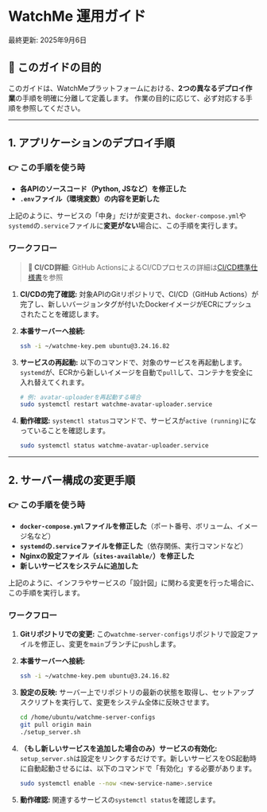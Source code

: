 # WatchMe 運用ガイド

最終更新: 2025年9月6日

## 🎯 このガイドの目的

このガイドは、WatchMeプラットフォームにおける、**2つの異なるデプロイ作業**の手順を明確に分離して定義します。
作業の目的に応じて、必ず対応する手順を参照してください。

---

## 1. アプリケーションのデプロイ手順

### 👉 この手順を使う時

-   **各APIのソースコード（Python, JSなど）を修正した**
-   **`.env`ファイル（環境変数）の内容を更新した**

上記のように、サービスの「中身」だけが変更され、`docker-compose.yml`や`systemd`の`.service`ファイルに**変更がない**場合に、この手順を実行します。

### ワークフロー

> **📘 CI/CD詳細**: GitHub ActionsによるCI/CDプロセスの詳細は[CI/CD標準仕様書](./CICD_STANDARD_SPECIFICATION.md)を参照

1.  **CI/CDの完了確認:**
    対象APIのGitリポジトリで、CI/CD（GitHub Actions）が完了し、新しいバージョンタグが付いたDockerイメージがECRにプッシュされたことを確認します。

2.  **本番サーバーへ接続:**
    ```bash
    ssh -i ~/watchme-key.pem ubuntu@3.24.16.82
    ```

3.  **サービスの再起動:**
    以下のコマンドで、対象のサービスを再起動します。`systemd`が、ECRから新しいイメージを自動で`pull`して、コンテナを安全に入れ替えてくれます。

    ```bash
    # 例: avatar-uploaderを再起動する場合
    sudo systemctl restart watchme-avatar-uploader.service
    ```

4.  **動作確認:**
    `systemctl status`コマンドで、サービスが`active (running)`になっていることを確認します。

    ```bash
    sudo systemctl status watchme-avatar-uploader.service
    ```

---

## 2. サーバー構成の変更手順

### 👉 この手順を使う時

-   **`docker-compose.yml`ファイルを修正した**（ポート番号、ボリューム、イメージ名など）
-   **`systemd`の`.service`ファイルを修正した**（依存関係、実行コマンドなど）
-   **Nginxの設定ファイル（`sites-available/`）を修正した**
-   **新しいサービスをシステムに追加した**

上記のように、インフラやサービスの「設計図」に関わる変更を行った場合に、この手順を実行します。

### ワークフロー

1.  **Gitリポジトリでの変更:**
    この`watchme-server-configs`リポジトリで設定ファイルを修正し、変更を`main`ブランチに`push`します。

2.  **本番サーバーへ接続:**
    ```bash
    ssh -i ~/watchme-key.pem ubuntu@3.24.16.82
    ```

3.  **設定の反映:**
    サーバー上でリポジトリの最新の状態を取得し、セットアップスクリプトを実行して、変更をシステム全体に反映させます。

    ```bash
    cd /home/ubuntu/watchme-server-configs
    git pull origin main
    ./setup_server.sh
    ```

4.  **（もし新しいサービスを追加した場合のみ）サービスの有効化:**
    `setup_server.sh`は設定をリンクするだけです。新しいサービスをOS起動時に自動起動させるには、以下のコマンドで「有効化」する必要があります。

    ```bash
    sudo systemctl enable --now <new-service-name>.service
    ```

5.  **動作確認:**
    関連するサービスの`systemctl status`を確認します。
